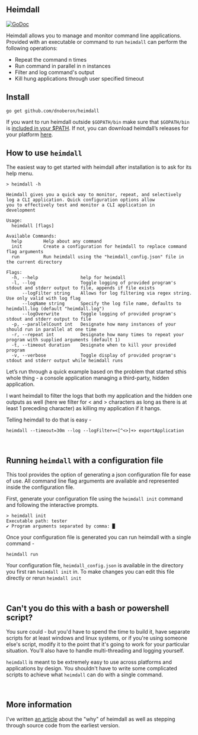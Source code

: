  Heimdall
----
[![GoDoc](https://godoc.org/github.com/DnOberon/heimdall/bifrost?status.svg)](https://godoc.org/github.com/DnOberon/heimdall/bifrost)

Heimdall allows you to manage and monitor command line applications. Provided with an executable or command to run `heimdall` can perform the following operations:

* Repeat the command n times
* Run command in parallel in n instances
* Filter and log command's output
* Kill hung applications through user specified timeout



## Install

```console
go get github.com/dnoberon/heimdall 
```

If you want to run heimdall outside `$GOPATH/bin` make sure that `$GOPATH/bin` is [included in your \$PATH](https://golang.org/doc/code.html#GOPATH).
If not, you can download  heimdall’s releases for your platform [here](https://github.com/DnOberon/heimdall/releases).

## How to use `heimdall`

The easiest way to get started with heimdall after installation is to ask for its help menu.

```console
> heimdall -h

Heimdall gives you a quick way to monitor, repeat, and selectively
log a CLI application. Quick configuration options allow
you to effectively test and monitor a CLI application in
development

Usage:
  heimdall [flags]
  
Available Commands:
  help        Help about any command
  init        Create a configuration for heimdall to replace command flag arguments
  run         Run heimdall using the "heimdall_config.json" file in the current directory 

Flags:
  -h, --help                help for heimdall
  -l, --log                 Toggle logging of provided program's stdout and stderr output to file, appends if file exists
      --logFilter string    Allows for log filtering via regex string. Use only valid with log flag
      --logName string      Specify the log file name, defaults to heimdall.log (default "heimdall.log")
      --logOverwrite        Toggle logging of provided program's stdout and stderr output to file
  -p, --parallelCount int   Designate how many instances of your should run in parallel at one time 
  -r, --repeat int          Designate how many times to repeat your program with supplied arguments (default 1)
  -t, --timeout duration    Designate when to kill your provided program
  -v, --verbose             Toggle display of provided program's stdout and stderr output while heimdall runs

```

Let’s run through a quick example based on the problem that started sthis whole thing - a console application managing a third-party, hidden application. 

I want heimdall to filter the logs that both my application and the hidden one outputs as well (here we filter for < and > characters as long as there is at least 1 preceding character) as killing my application if it hangs.

Telling heimdall to do that is easy -

`heimdall --timeout=30m --log --logFilter=<[^<>]+> exportApplication`

</br>

## Running `heimdall` with a configuration file

This tool provides the option of generating a json configuration file for ease of use. All command line flag arguments are available and represented inside the configuration file.

First, generate your configuration file using the `heimdall init` command and following the interactive prompts.

```console
> heimdall init
Executable path: tester
✔ Program arguments separated by comma: █

```

Once your configuration file is generated you can run heimdall with a single command -

`heimdall run`

Your configuration file, `heimdall_config.json` is available in the directory you first ran `heimdall init` in. To make changes you can edit this file directly or rerun `heimdall init`

</br>

## Can't you do this with a bash or powershell script?
You sure could - but you'd have to spend the time to build it, have separate scripts for at least windows and linux systems, or if you're using someone else's script, modify it to the point that it's going to work for your particular situation. You'll also have to handle multi-threading and logging yourself.

`heimdall` is meant to be extremely easy to use across platforms and applications by design. You shouldn't have to write some complicated scripts to achieve what `heimdall` can do with a single command.

</br>

## More information

I've written [an article](https://notyourlanguage.com/post/heimdall/) about the "why" of heimdall as well as stepping through source code from the earliest version.

